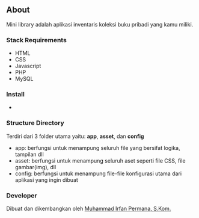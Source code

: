 ## About

Mini library adalah aplikasi inventaris koleksi buku pribadi yang kamu miliki.

### Stack Requirements

- HTML
- CSS
- Javascript
- PHP
- MySQL

### Install
- 

### Structure Directory

Terdiri dari 3 folder utama yaitu: **app**, **asset**, dan **config**
- app: berfungsi untuk menampung seluruh file yang bersifat logika, tampilan dll
- asset: berfungsi untuk menampung seluruh aset seperti file CSS, file gambar(img), dll
- config: berfungsi untuk menampung file-file konfigurasi utama dari aplikasi yang ingin dibuat

### Developer

Dibuat dan dikembangkan oleh [Muhammad Irfan Permana, S.Kom.](https://wa.me/+6283140617623)